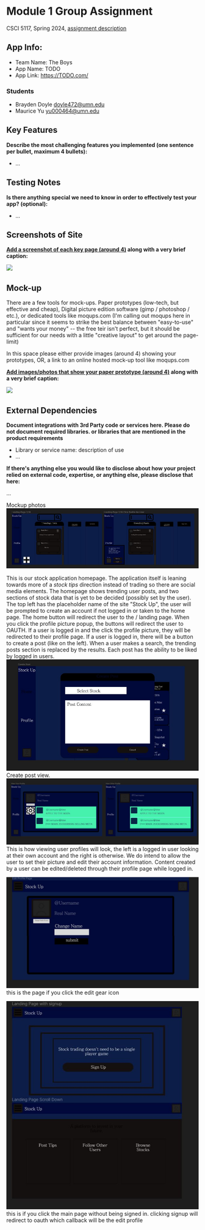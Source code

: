 

# Module 1 Group Assignment

CSCI 5117, Spring 2024, [assignment description](https://canvas.umn.edu/courses/413159/pages/project-1)

## App Info:

* Team Name: The Boys
* App Name: TODO
* App Link: <https://TODO.com/>

### Students

* Brayden Doyle doyle472@umn.edu
* Maurice Yu yu000464@umn.edu


## Key Features

**Describe the most challenging features you implemented
(one sentence per bullet, maximum 4 bullets):**

* ...

## Testing Notes

**Is there anything special we need to know in order to effectively test your app? (optional):**

* ...


## Screenshots of Site

**[Add a screenshot of each key page (around 4)](https://stackoverflow.com/questions/10189356/how-to-add-screenshot-to-readmes-in-github-repository)
along with a very brief caption:**

![](https://media.giphy.com/media/o0vwzuFwCGAFO/giphy.gif)


## Mock-up 

There are a few tools for mock-ups. Paper prototypes (low-tech, but effective and cheap), Digital picture edition software (gimp / photoshop / etc.), or dedicated tools like moqups.com (I'm calling out moqups here in particular since it seems to strike the best balance between "easy-to-use" and "wants your money" -- the free teir isn't perfect, but it should be sufficient for our needs with a little "creative layout" to get around the page-limit)

In this space please either provide images (around 4) showing your prototypes, OR, a link to an online hosted mock-up tool like moqups.com

**[Add images/photos that show your paper prototype (around 4)](https://stackoverflow.com/questions/10189356/how-to-add-screenshot-to-readmes-in-github-repository) along with a very brief caption:**

![](https://media.giphy.com/media/26ufnwz3wDUli7GU0/giphy.gif)


## External Dependencies

**Document integrations with 3rd Party code or services here.
Please do not document required libraries. or libraries that are mentioned in the product requirements**

* Library or service name: description of use
* ...

**If there's anything else you would like to disclose about how your project
relied on external code, expertise, or anything else, please disclose that
here:**

...



Mockup photos
![Homepage](/static/images/landingpage.JPG)

This is our stock application homepage. The application itself is leaning towards more of a *stock tips* direction instead of trading so there are social media elements. The homepage shows trending user posts, and two sections of stock data that is yet to be decided (possibly set by the user). The top left has the placeholder name of the site "Stock Up", the user will be prompted to create an account if not logged in or taken to the home page. The home button will redirect the user to the / landing page.  When you click the profile picture popup, the buttons will redirect the user to OAUTH. If a user is logged in and the click the profile picture, they will be redirected to their profile page. If a user is logged in, there will be a button to create a post (like on the left). When a user makes a search, the trending posts section is replaced by the results. Each post has the ability to be liked by logged in users.
![Create Post](/static/images/post.JPG)
Create post view.
![Profile Page](/static/images/sideprofile.JPG)
This is how viewing user profiles will look, the left is a logged in user looking at their own account and the right is otherwise. We do intend to allow the user to set their picture and edit their account information. Content created by a user can be edited/deleted through their profile page while logged in.


![Profile Page](/static/images/figma_edit_profile.JPG)
this is the page if you click the edit gear icon

![Profile Page](/static/images/figma_signup_with_stuff.JPG)
this is if you click the main page without being signed in. clicking signup will redirect to oauth which callback will be the edit profile


